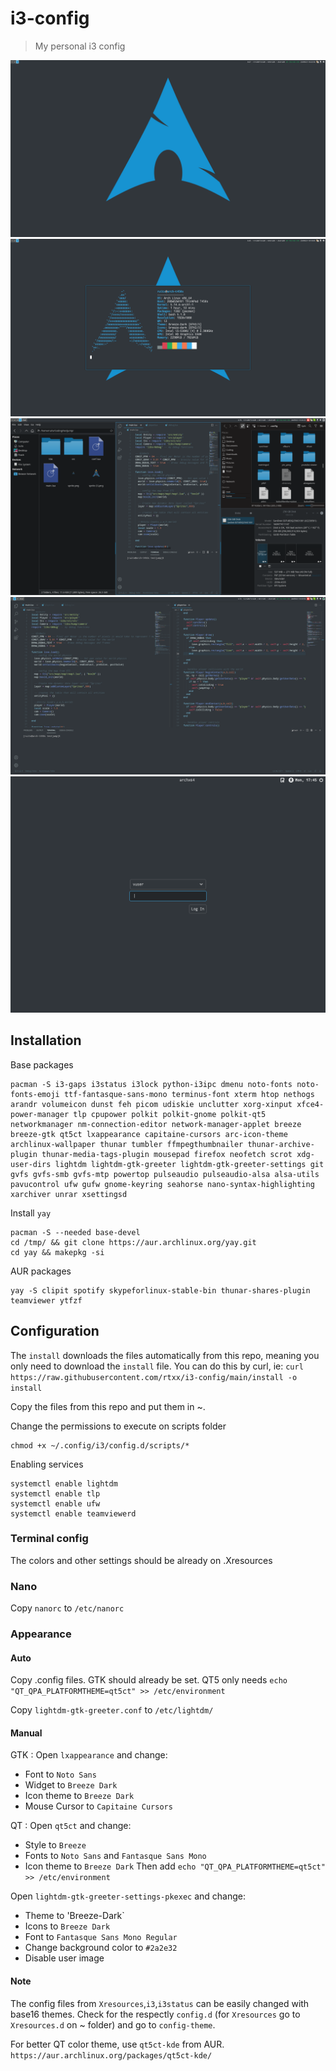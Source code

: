 # i3-config
> My personal i3 config

![](screenshot1.png)
![](screenshot2.png)
![](screenshot3.png)
![](screenshot4.png)
![](vm-lighdm.png)

## Installation

Base packages
```
pacman -S i3-gaps i3status i3lock python-i3ipc dmenu noto-fonts noto-fonts-emoji ttf-fantasque-sans-mono terminus-font xterm htop nethogs arandr volumeicon dunst feh picom udiskie unclutter xorg-xinput xfce4-power-manager tlp cpupower polkit polkit-gnome polkit-qt5 networkmanager nm-connection-editor network-manager-applet breeze breeze-gtk qt5ct lxappearance capitaine-cursors arc-icon-theme archlinux-wallpaper thunar tumbler ffmpegthumbnailer thunar-archive-plugin thunar-media-tags-plugin mousepad firefox neofetch scrot xdg-user-dirs lightdm lightdm-gtk-greeter lightdm-gtk-greeter-settings git gvfs gvfs-smb gvfs-mtp powertop pulseaudio pulseaudio-alsa alsa-utils pavucontrol ufw gufw gnome-keyring seahorse nano-syntax-highlighting xarchiver unrar xsettingsd
```
Install ```yay```
```
pacman -S --needed base-devel
cd /tmp/ && git clone https://aur.archlinux.org/yay.git
cd yay && makepkg -si
```
AUR packages
```
yay -S clipit spotify skypeforlinux-stable-bin thunar-shares-plugin teamviewer ytfzf
```

## Configuration
The ```install``` downloads the files automatically from this repo, meaning you only need to download the ```install``` file. You can do this by curl, ie: ```curl https://raw.githubusercontent.com/rtxx/i3-config/main/install -o install```

Copy the files from this repo and put them in ~.

Change the permissions to execute on scripts folder
```
chmod +x ~/.config/i3/config.d/scripts/*
``` 
Enabling services
``` 
systemctl enable lightdm
systemctl enable tlp
systemctl enable ufw
systemctl enable teamviewerd
```
### Terminal config
The colors and other settings should be already on .Xresources

### Nano
Copy ```nanorc``` to ```/etc/nanorc```

### Appearance
#### Auto
Copy .config files. GTK should already be set. QT5 only needs ```echo "QT_QPA_PLATFORMTHEME=qt5ct" >> /etc/environment```

Copy ```lightdm-gtk-greeter.conf``` to ```/etc/lightdm/```

#### Manual
GTK : Open `lxappearance` and change:
* Font to `Noto Sans`
* Widget to `Breeze Dark`
* Icon theme to `Breeze Dark`
* Mouse Cursor to `Capitaine Cursors`

QT : Open `qt5ct` and change:
* Style to `Breeze`
* Fonts to `Noto Sans` and `Fantasque Sans Mono`
* Icon theme to `Breeze Dark`
Then add `echo "QT_QPA_PLATFORMTHEME=qt5ct" >> /etc/environment`

Open `lightdm-gtk-greeter-settings-pkexec` and change:
* Theme to 'Breeze-Dark`
* Icons to `Breeze Dark`
* Font to `Fantasque Sans Mono Regular`
* Change background color to `#2a2e32`
* Disable user image

#### Note
The config files from ```Xresources```,```i3```,```i3status``` can be easily changed with base16 themes.
Check for the respectly ```config.d``` (for ```Xresources``` go to ```Xresources.d``` on ~ folder) and go to ```config-theme```.

For better QT color theme, use ```qt5ct-kde``` from AUR. ```https://aur.archlinux.org/packages/qt5ct-kde/```

